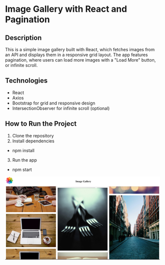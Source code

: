 # Image Gallery with React and Pagination

## Description
This is a simple image gallery built with React, which fetches images from an API and displays them in a responsive grid layout. The app features pagination, where users can load more images with a "Load More" button, or infinite scroll.

## Technologies
- React
- Axios
- Bootstrap for grid and responsive design
- IntersectionObserver for infinite scroll (optional)

## How to Run the Project

1. Clone the repository
2. Install dependencies
  - npm install
3. Run the app
  - npm start

![Screenshot 1 ](https://github.com/pallavicops/image-gallery/blob/master/src/assets/Screenshot%202024-09-17%20170041.png)

   
  
